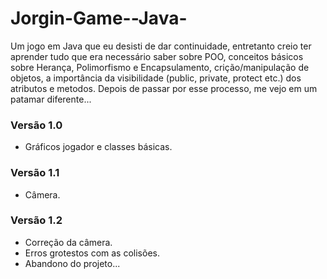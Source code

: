 # Jorgin-Game--Java-
Um jogo em Java que eu desisti de dar continuidade, entretanto creio ter aprender tudo que era necessário saber sobre POO, conceitos básicos sobre Herança, Polimorfismo e Encapsulamento, crição/manipulação de objetos, a importância da visibilidade (public, private, protect etc.) dos atributos e metodos.
Depois de passar por esse processo, me vejo em um patamar diferente...

### Versão 1.0
- Gráficos jogador e classes básicas.

### Versão 1.1
- Câmera.

### Versão 1.2
- Correção da câmera.
- Erros grotestos com as colisões.
- Abandono do projeto...
